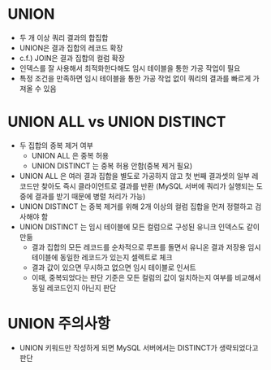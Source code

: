 # UNION

- 두 개 이상 쿼리 결과의 합집합
- UNION은 결과 집합의 레코드 확장
- c.f.) JOIN은 결과 집합의 컬럼 확장
- 인덱스를 잘 사용해서 최적화한다해도 임시 테이블을 통한 가공 작업이 필요
- 특정 조건을 만족하면 임시 테이블을 통한 가공 작업 없이 쿼리의 결과를 빠르게 가져올 수 있음

# UNION ALL vs UNION DISTINCT

- 두 집합의 중복 제거 여부
  - UNION ALL 은 중복 허용
  - UNION DISTINCT 는 중복 허용 안함(중복 제거 필요)
- UNION ALL 은 여러 결과 집합을 별도로 가공하지 않고 첫 번째 결과셋의 일부 레코드만 찾아도 즉시 클라이언트로 결과를 반환
  (MySQL 서버에 쿼리가 실행되는 도중에 결과를 받기 때문에 병렬 처리가 가능)
- UNION DISTINCT 는 중복 제거를 위해 2개 이상의 컬럼 집합을 먼저 정렬하고 검사해야 함
- UNION DISTINCT 는 임시 테이블에 모든 컬럼으로 구성된 유니크 인덱스도 같이 만듦
  - 결과 집합의 모든 레코드를 순차적으로 루프를 돌면서 유니온 결과 저장용 임시 테이블에 동일한 레코드가 있는지 셀렉트로 체크
  - 결과 값이 있으면 무시하고 없으면 임시 테이블로 인서트
  - 이때, 중복되었다는 판단 기준은 모든 컬럼의 값이 일치하는지 여부를 비교해서 동일 레코드인지 아닌지 판단

# UNION 주의사항

- UNION 키워드만 작성하게 되면 MySQL 서버에서는 DISTINCT가 생략되었다고 판단
